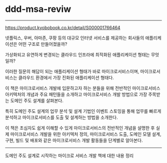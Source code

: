 # ddd-msa-reviw
------------------------------------------------------------------------------------------------------------------------------------------------------------
https://product.kyobobook.co.kr/detail/S000001766464


넷플릭스, 우버, 아마존, 쿠팡 등의 대규모 인터넷 서비스를 제공하는 회사들의 애플리케이션은 어떤 구조로 만들어졌을까? 


가상화되고 유연하게 변경되는 클라우드 인프라에 최적화된 애플리케이션 형태는 무엇일까?


이러한 질문의 해답이 되는 애플리케이션 형태가 바로 마이크로서비스이며, 마이크로서비스는 클라우드 환경에서 가장 진화된 애플리케이션 형태다.


이 책은 마이크로서비스 개발에 입문하고자 하는 분들을 위해 전반적인 마이크로서비스 아키텍처의 개념과 주요 패턴들을 소개하고 마이크로서비스 개발 방법으로 가장 주목받는 도메인 주도 설계를 살펴본다. 


특히 도메인 주도 설계의 업무 분석 및 설계 기법인 이벤트 스토밍을 통해 업무를 빠르게 분석하고 마이크로서비스를 도출 및 설계하는 방법을 소개한다.

이 책은 초심자도 쉽게 이해할 수 있게 마이크로서비스의 전반적인 개념을 설명한 후 실제 마이크로서비스 개발을 위한 아키텍처 정의, 마이크로서비스 도출, 도메인 모델 설계, 구현, 빌드 및 배포와 같은 마이크로서비스 개발 활동들을 단계별로 알아본다.

-------------------------------------------------------------------------------------------------------------------------------------------------------------
도메인 주도 설계로 시작하는 마이크로 서비스 개발 책에 대한 내용 정리
